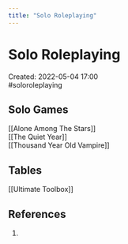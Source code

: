 ```yaml
---
title: "Solo Roleplaying"
---
```

# Solo Roleplaying

Created: 2022-05-04 17:00  
#soloroleplaying 

## Solo Games
[[Alone Among The Stars]]  
[[The Quiet Year]]  
[[Thousand Year Old Vampire]]  

## Tables
[[Ultimate Toolbox]]  

## References
1. 

